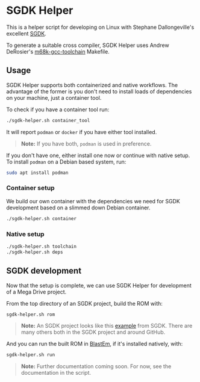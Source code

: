 # SGDK Helper

This is a helper script for developing on Linux with Stephane Dallongeville's
excellent [SGDK](https://github.com/Stephane-D/SGDK).

To generate a suitable cross compiler, SGDK Helper uses Andrew DeRosier's
[m68k-gcc-toolchain](https://github.com/andwn/m68k-gcc-toolchain) Makefile.

## Usage

SGDK Helper supports both containerized and native workflows. The advantage
of the former is you don't need to install loads of dependencies on your
machine, just a container tool.

To check if you have a container tool run:

```bash
./sgdk-helper.sh container_tool
```

It will report `podman` or `docker` if you have either tool installed.

> **Note:** If you have both, `podman` is used in preference.

If you don't have one, either install one now or continue with native setup. To
install `podman` on a Debian based system, run:

```bash
sudo apt install podman
```

### Container setup

We build our own container with the dependencies we need for SGDK development
based on a slimmed down Debian container.

```bash
./sgdk-helper.sh container
```

### Native setup

```bash
./sgdk-helper.sh toolchain
./sgdk-helper.sh deps
```

## SGDK development

Now that the setup is complete, we can use SGDK Helper for development of
a Mega Drive project.

From the top directory of an SGDK project, build the ROM with:

```bash
sgdk-helper.sh rom
```

> **Note:** An SGDK project looks like this
> [example](https://github.com/Stephane-D/SGDK/tree/master/sample/sonic) from
> SGDK. There are many others both in the SGDK project and around GitHub.

And you can run the built ROM in [BlastEm](https://www.retrodev.com/blastem/),
if it's installed natively, with:

```bash
sgdk-helper.sh run
```

> **Note:** Further documentation coming soon.
> For now, see the documentation in the script.
